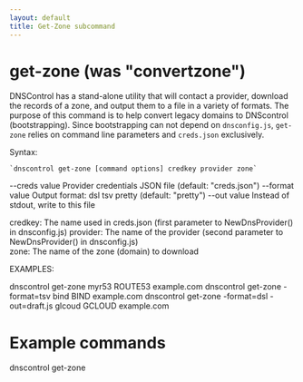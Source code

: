 ```yaml
---
layout: default
title: Get-Zone subcommand
---
```


# get-zone (was "convertzone")

DNSControl has a stand-alone utility that will contact a provider,
download the records of a zone, and output them to a file in a variety
of formats.  The purpose of this command is to help convert legacy
domains to DNScontrol (bootstrapping).  Since bootstrapping can not
depend on `dnsconfig.js`, `get-zone` relies on command line parameters
and `creds.json` exclusively.

Syntax:

    `dnscontrol get-zone [command options] credkey provider zone`


   --creds value   Provider credentials JSON file (default: "creds.json")
   --format value  Output format: dsl tsv pretty (default: "pretty")
   --out value     Instead of stdout, write to this file

   credkey:  The name used in creds.json (first parameter to NewDnsProvider() in dnsconfig.js) 
   provider: The name of the provider (second parameter to NewDnsProvider() in dnsconfig.js)  
   zone:     The name of the zone (domain) to download

EXAMPLES:

   dnscontrol get-zone myr53 ROUTE53 example.com
   dnscontrol get-zone -format=tsv bind BIND example.com
   dnscontrol get-zone -format=dsl -out=draft.js glcoud GCLOUD example.com


# Example commands

dnscontrol get-zone 
